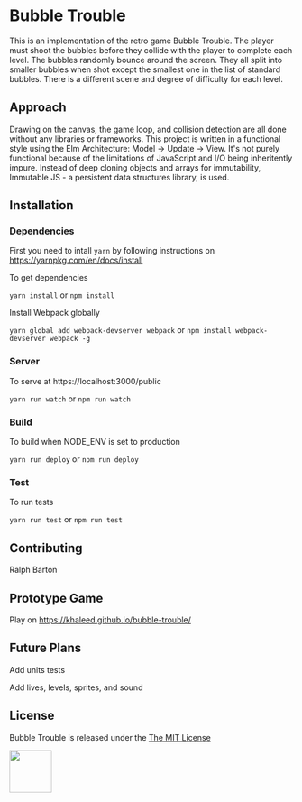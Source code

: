 # Bubble Trouble

This is an implementation of the retro game Bubble Trouble. The player must shoot the bubbles before they collide with the player to complete each level. The bubbles randomly bounce around the screen. They all split into smaller bubbles when shot except the smallest one in the list of standard bubbles. There is a different scene and degree of difficulty for each level.

## Approach

Drawing on the canvas, the game loop, and collision detection are all done without any libraries or frameworks. This project is written in a functional style using the Elm Architecture: Model -> Update -> View. It's not purely functional because of the limitations of JavaScript and I/O being inheritently impure. Instead of deep cloning objects and arrays for immutability, Immutable JS - a persistent data structures library, is used.

## Installation

### Dependencies

First you need to intall `yarn` by following instructions on https://yarnpkg.com/en/docs/install 

To get dependencies

`yarn install` or `npm install`

Install Webpack globally 

`yarn global add webpack-devserver webpack` or `npm install webpack-devserver webpack -g`

### Server

To serve at https://localhost:3000/public

`yarn run watch` or `npm run watch`

### Build

To build when NODE_ENV is set to production

`yarn run deploy` or `npm run deploy`

### Test

To run tests

`yarn run test` or `npm run test`

## Contributing

Ralph Barton

## Prototype Game

Play on https://khaleed.github.io/bubble-trouble/

## Future Plans

Add units tests

Add lives, levels, sprites, and sound

## License

Bubble Trouble is released under the <a href="https://opensource.org/licenses/MIT">The MIT License<a/>

<a href='http://www.recurse.com' title='Made with love at the Recurse Center'><img src='https://cloud.githubusercontent.com/assets/2883345/11322975/9e575dce-910b-11e5-9f47-1fb1b530a4bd.png' height='75px'/></a>


